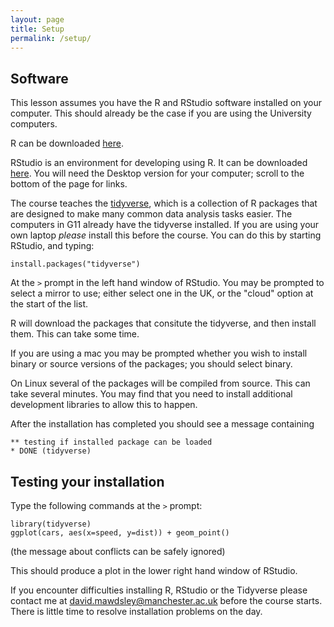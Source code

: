 ```yaml
---
layout: page
title: Setup
permalink: /setup/
---
```


## Software
This lesson assumes you have the R and RStudio software installed on your computer. This should already be the case if you are using the University computers.

R can be downloaded [here](https://www.stats.bris.ac.uk/R/).

RStudio is an environment for developing using R.
It can be downloaded [here](https://www.rstudio.com/products/rstudio/download/).
You will need the Desktop version for your computer; scroll to the bottom of the page for links.

The course teaches the [tidyverse](https://www.tidyverse.org), which is a collection of R packages that are designed to make many common data analysis tasks easier.    The computers in G11 already have the tidyverse installed.  If you are using your own laptop *please* install this before the course.  You can do this by starting RStudio, and typing:

```{r}
install.packages("tidyverse")
```

At the `>` prompt in the left hand window of RStudio.   You may be prompted to select a mirror to use; either select one in the UK, or the "cloud" option at the start of the list.

R will download the packages that consitute the tidyverse, and then install them.  This can take some time.  

If you are using a mac you may be prompted whether you wish to install binary or source versions of the packages; you should select binary.

On Linux several of the packages will be compiled from source.  This can take several minutes.  You may find that you need to install additional development libraries to allow this to happen.  

After the installation has completed you should see a message containing

```
** testing if installed package can be loaded
* DONE (tidyverse)
```

## Testing your installation

Type the following commands at the `>` prompt:

```{r}
library(tidyverse)
ggplot(cars, aes(x=speed, y=dist)) + geom_point()
```

(the message about conflicts can be safely ignored)

This should produce a plot in the lower right hand window of RStudio.

If you encounter difficulties installing R, RStudio or the Tidyverse please contact me at david.mawdsley@manchester.ac.uk before the course starts. There is little time to resolve installation problems on the day.

